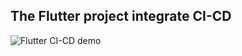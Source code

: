 ## The Flutter project integrate CI-CD
![Flutter CI-CD demo](https://github.com/nta.working/flutter_ci_cd/actions/workflows/main.yml/badge.svg)
